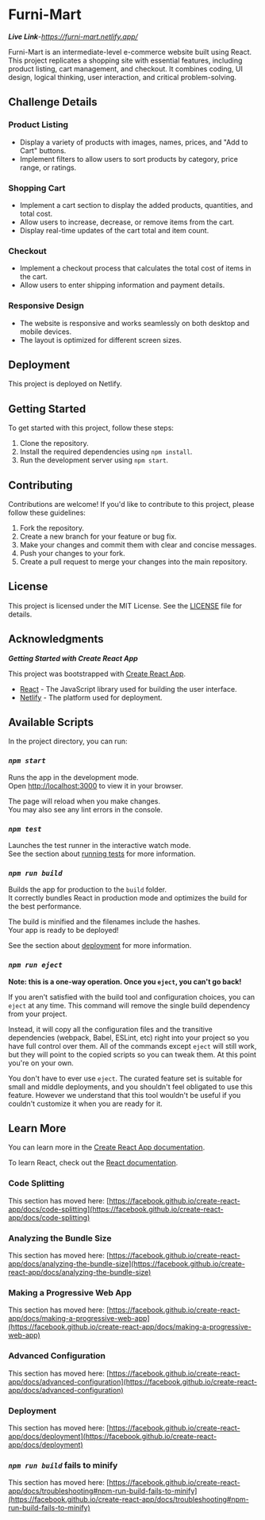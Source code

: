 # Furni-Mart
***Live Link***-*https://furni-mart.netlify.app/*

Furni-Mart is an intermediate-level e-commerce website built using React. This project replicates a shopping site with essential features, including product listing, cart management, and checkout. It combines coding, UI design, logical thinking, user interaction, and critical problem-solving.

## Challenge Details

### Product Listing

- Display a variety of products with images, names, prices, and "Add to Cart" buttons.
- Implement filters to allow users to sort products by category, price range, or ratings.

### Shopping Cart

- Implement a cart section to display the added products, quantities, and total cost.
- Allow users to increase, decrease, or remove items from the cart.
- Display real-time updates of the cart total and item count.

### Checkout

- Implement a checkout process that calculates the total cost of items in the cart.
- Allow users to enter shipping information and payment details.

### Responsive Design

- The website is responsive and works seamlessly on both desktop and mobile devices.
- The layout is optimized for different screen sizes.

## Deployment

This project is deployed on Netlify.

## Getting Started

To get started with this project, follow these steps:

1. Clone the repository.
2. Install the required dependencies using `npm install`.
3. Run the development server using `npm start`.

## Contributing

Contributions are welcome! If you'd like to contribute to this project, please follow these guidelines:

1. Fork the repository.
2. Create a new branch for your feature or bug fix.
3. Make your changes and commit them with clear and concise messages.
4. Push your changes to your fork.
5. Create a pull request to merge your changes into the main repository.

## License

This project is licensed under the MIT License. See the [LICENSE](LICENSE) file for details.

## Acknowledgments
 ***Getting Started with Create React App***

This project was bootstrapped with [Create React App](https://github.com/facebook/create-react-app).
- [React](https://reactjs.org/) - The JavaScript library used for building the user interface.
- [Netlify](https://www.netlify.com/) - The platform used for deployment.


## Available Scripts

In the project directory, you can run:

### *`npm start`*

Runs the app in the development mode.\
Open [http://localhost:3000](http://localhost:3000) to view it in your browser.

The page will reload when you make changes.\
You may also see any lint errors in the console.

### *`npm test`*

Launches the test runner in the interactive watch mode.\
See the section about [running tests](https://facebook.github.io/create-react-app/docs/running-tests) for more information.

### *`npm run build`*

Builds the app for production to the `build` folder.\
It correctly bundles React in production mode and optimizes the build for the best performance.

The build is minified and the filenames include the hashes.\
Your app is ready to be deployed!

See the section about [deployment](https://facebook.github.io/create-react-app/docs/deployment) for more information.

### *`npm run eject`*

**Note: this is a one-way operation. Once you `eject`, you can't go back!**

If you aren't satisfied with the build tool and configuration choices, you can `eject` at any time. This command will remove the single build dependency from your project.

Instead, it will copy all the configuration files and the transitive dependencies (webpack, Babel, ESLint, etc) right into your project so you have full control over them. All of the commands except `eject` will still work, but they will point to the copied scripts so you can tweak them. At this point you're on your own.

You don't have to ever use `eject`. The curated feature set is suitable for small and middle deployments, and you shouldn't feel obligated to use this feature. However we understand that this tool wouldn't be useful if you couldn't customize it when you are ready for it.

## Learn More

You can learn more in the [Create React App documentation](https://facebook.github.io/create-react-app/docs/getting-started).

To learn React, check out the [React documentation](https://reactjs.org/).

### Code Splitting

This section has moved here: [https://facebook.github.io/create-react-app/docs/code-splitting](https://facebook.github.io/create-react-app/docs/code-splitting)

### Analyzing the Bundle Size

This section has moved here: [https://facebook.github.io/create-react-app/docs/analyzing-the-bundle-size](https://facebook.github.io/create-react-app/docs/analyzing-the-bundle-size)

### Making a Progressive Web App

This section has moved here: [https://facebook.github.io/create-react-app/docs/making-a-progressive-web-app](https://facebook.github.io/create-react-app/docs/making-a-progressive-web-app)

### Advanced Configuration

This section has moved here: [https://facebook.github.io/create-react-app/docs/advanced-configuration](https://facebook.github.io/create-react-app/docs/advanced-configuration)

### Deployment

This section has moved here: [https://facebook.github.io/create-react-app/docs/deployment](https://facebook.github.io/create-react-app/docs/deployment)

### *`npm run build`* fails to minify

This section has moved here: [https://facebook.github.io/create-react-app/docs/troubleshooting#npm-run-build-fails-to-minify](https://facebook.github.io/create-react-app/docs/troubleshooting#npm-run-build-fails-to-minify)
